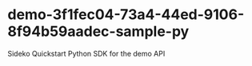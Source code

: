 # demo-3f1fec04-73a4-44ed-9106-8f94b59aadec-sample-py
Sideko Quickstart Python SDK for the demo API
